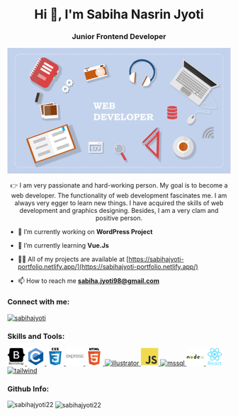 <h1 align="center">Hi 👋, I'm Sabiha Nasrin Jyoti</h1>
<h3 align="center">Junior Frontend Developer</h3>
<img src="https://github.com/sabihajyoti22/sabihajyoti22/blob/main/Images/Study.png"/>
<p align="center">👉 I am very passionate and hard-working person. My goal is to become a web developer. The functionality of web development fascinates me. I am always very egger to learn new things. I have acquired the skills of web development and graphics designing. Besides, I am a very clam and positive person.
</p>

- 🔭 I’m currently working on **WordPress Project**

- 🌱 I’m currently learning **Vue.Js**

- 👨‍💻 All of my projects are available at [https://sabihajyoti-portfolio.netlify.app/](https://sabihajyoti-portfolio.netlify.app/)

- 📫 How to reach me **sabiha.jyoti98@gmail.com**

<h3 align="left">Connect with me:</h3>
<p align="left">
<a href="https://linkedin.com/in/sabihajyoti" target="blank"><img align="center" src="https://raw.githubusercontent.com/rahuldkjain/github-profile-readme-generator/master/src/images/icons/Social/linked-in-alt.svg" alt="sabihajyoti" height="30" width="40" /></a>
</p>

<h3 align="left">Skills and Tools:</h3>
<p align="left"> 
<a href="https://getbootstrap.com" target="_blank" rel="noreferrer"> <img src="https://raw.githubusercontent.com/devicons/devicon/master/icons/bootstrap/bootstrap-plain-wordmark.svg" alt="bootstrap" width="40" height="40"/> </a> 
<a href="https://www.cprogramming.com/" target="_blank" rel="noreferrer"> <img src="https://raw.githubusercontent.com/devicons/devicon/master/icons/c/c-original.svg" alt="c" width="40" height="40"/> </a> 
<a href="https://www.w3schools.com/css/" target="_blank" rel="noreferrer"> <img src="https://raw.githubusercontent.com/devicons/devicon/master/icons/css3/css3-original-wordmark.svg" alt="css3" width="40" height="40"/> </a> 
<a href="https://expressjs.com" target="_blank" rel="noreferrer"> <img src="https://raw.githubusercontent.com/devicons/devicon/master/icons/express/express-original-wordmark.svg" alt="express" width="40" height="40"/> </a> 
<a href="https://www.w3.org/html/" target="_blank" rel="noreferrer"> <img src="https://raw.githubusercontent.com/devicons/devicon/master/icons/html5/html5-original-wordmark.svg" alt="html5" width="40" height="40"/> </a> 
<a href="https://www.adobe.com/in/products/illustrator.html" target="_blank" rel="noreferrer"> <img src="https://www.vectorlogo.zone/logos/adobe_illustrator/adobe_illustrator-icon.svg" alt="illustrator" width="40" height="40"/> </a> 
<a href="https://developer.mozilla.org/en-US/docs/Web/JavaScript" target="_blank" rel="noreferrer"> <img src="https://raw.githubusercontent.com/devicons/devicon/master/icons/javascript/javascript-original.svg" alt="javascript" width="40" height="40"/> </a> 
<a href="https://www.microsoft.com/en-us/sql-server" target="_blank" rel="noreferrer"> <img src="https://www.svgrepo.com/show/303229/microsoft-sql-server-logo.svg" alt="mssql" width="40" height="40"/> </a> 
<a href="https://nodejs.org" target="_blank" rel="noreferrer"> <img src="https://raw.githubusercontent.com/devicons/devicon/master/icons/nodejs/nodejs-original-wordmark.svg" alt="nodejs" width="40" height="40"/> </a> 
<a href="https://reactjs.org/" target="_blank" rel="noreferrer"> <img src="https://raw.githubusercontent.com/devicons/devicon/master/icons/react/react-original-wordmark.svg" alt="react" width="40" height="40"/> </a> <a href="https://tailwindcss.com/" target="_blank" rel="noreferrer"> <img src="https://www.vectorlogo.zone/logos/tailwindcss/tailwindcss-icon.svg" alt="tailwind" width="40" height="40"/> </a> </p>
<h3 align="left">Github Info:</h3>

<p><img align="left" src="https://github-readme-stats.vercel.app/api/top-langs?username=sabihajyoti22&show_icons=true&locale=en&layout=compact" alt="sabihajyoti22" /></p>

<p>&nbsp;<img align="center" src="https://github-readme-stats.vercel.app/api?username=sabihajyoti22&show_icons=true&locale=en" alt="sabihajyoti22" /></p>
